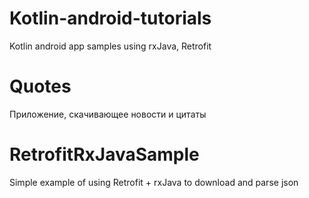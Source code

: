 # Kotlin-android-tutorials
Kotlin android app samples using rxJava, Retrofit

# Quotes
Приложение, скачивающее новости и цитаты 

# RetrofitRxJavaSample
Simple example of using Retrofit + rxJava to download and parse json
